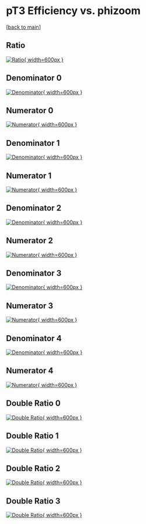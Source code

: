 # pT3 Efficiency vs. phizoom

[[back to main](./)]



## Ratio

[![Ratio](../mtv/var/pT3_xtr_211_0_eff_phizoom.png){ width=600px }](../mtv/var/pT3_xtr_211_0_eff_phizoom.pdf)

## Denominator 0

[![Denominator](../mtv/den/pT3_xtr_211_0_eff_phizoom_den0.png){ width=600px }](../mtv/den/pT3_xtr_211_0_eff_phizoom_den0.pdf)

## Numerator 0

[![Numerator](../mtv/num/pT3_xtr_211_0_eff_phizoom_num0.png){ width=600px }](../mtv/num/pT3_xtr_211_0_eff_phizoom_num0.pdf)

## Denominator 1

[![Denominator](../mtv/den/pT3_xtr_211_0_eff_phizoom_den1.png){ width=600px }](../mtv/den/pT3_xtr_211_0_eff_phizoom_den1.pdf)

## Numerator 1

[![Numerator](../mtv/num/pT3_xtr_211_0_eff_phizoom_num1.png){ width=600px }](../mtv/num/pT3_xtr_211_0_eff_phizoom_num1.pdf)

## Denominator 2

[![Denominator](../mtv/den/pT3_xtr_211_0_eff_phizoom_den2.png){ width=600px }](../mtv/den/pT3_xtr_211_0_eff_phizoom_den2.pdf)

## Numerator 2

[![Numerator](../mtv/num/pT3_xtr_211_0_eff_phizoom_num2.png){ width=600px }](../mtv/num/pT3_xtr_211_0_eff_phizoom_num2.pdf)

## Denominator 3

[![Denominator](../mtv/den/pT3_xtr_211_0_eff_phizoom_den3.png){ width=600px }](../mtv/den/pT3_xtr_211_0_eff_phizoom_den3.pdf)

## Numerator 3

[![Numerator](../mtv/num/pT3_xtr_211_0_eff_phizoom_num3.png){ width=600px }](../mtv/num/pT3_xtr_211_0_eff_phizoom_num3.pdf)

## Denominator 4

[![Denominator](../mtv/den/pT3_xtr_211_0_eff_phizoom_den4.png){ width=600px }](../mtv/den/pT3_xtr_211_0_eff_phizoom_den4.pdf)

## Numerator 4

[![Numerator](../mtv/num/pT3_xtr_211_0_eff_phizoom_num4.png){ width=600px }](../mtv/num/pT3_xtr_211_0_eff_phizoom_num4.pdf)

## Double Ratio 0

[![Double Ratio](../mtv/ratio/pT3_xtr_211_0_eff_phizoom_ratio0.png){ width=600px }](../mtv/ratio/pT3_xtr_211_0_eff_phizoom_ratio0.pdf)

## Double Ratio 1

[![Double Ratio](../mtv/ratio/pT3_xtr_211_0_eff_phizoom_ratio1.png){ width=600px }](../mtv/ratio/pT3_xtr_211_0_eff_phizoom_ratio1.pdf)

## Double Ratio 2

[![Double Ratio](../mtv/ratio/pT3_xtr_211_0_eff_phizoom_ratio2.png){ width=600px }](../mtv/ratio/pT3_xtr_211_0_eff_phizoom_ratio2.pdf)

## Double Ratio 3

[![Double Ratio](../mtv/ratio/pT3_xtr_211_0_eff_phizoom_ratio3.png){ width=600px }](../mtv/ratio/pT3_xtr_211_0_eff_phizoom_ratio3.pdf)


